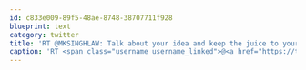 ```yaml
---
id: c833e009-89f5-48ae-8748-38707711f928
blueprint: text
category: twitter
title: 'RT @MKSINGHLAW: Talk about your idea and keep the juice to yourself. Stop carrying the NDA around on your phone trying to get people to  ...'
caption: 'RT <span class="username username_linked">@<a href="https://twitter.com/MKSINGHLAW" title="Madhu Singh">MKSINGHLAW</a></span>: Talk about your idea and keep the juice to yourself. Stop carrying the NDA around on your phone trying to get people to  ...'
---
```


